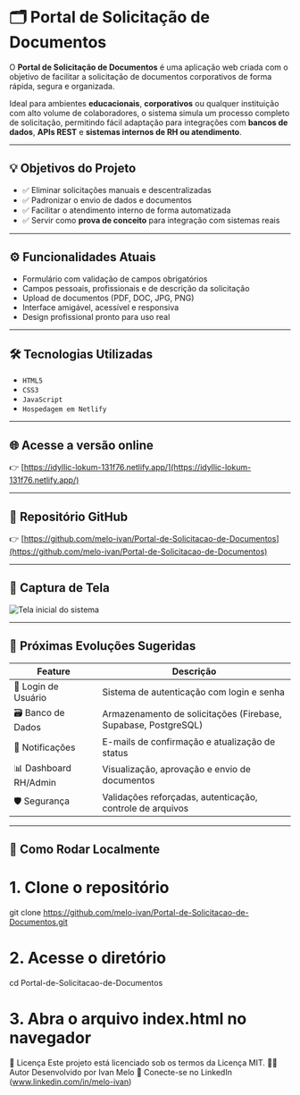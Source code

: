 # 🗂️ Portal de Solicitação de Documentos

O **Portal de Solicitação de Documentos** é uma aplicação web criada com o objetivo de facilitar a solicitação de documentos corporativos de forma rápida, segura e organizada.

Ideal para ambientes **educacionais**, **corporativos** ou qualquer instituição com alto volume de colaboradores, o sistema simula um processo completo de solicitação, permitindo fácil adaptação para integrações com **bancos de dados**, **APIs REST** e **sistemas internos de RH ou atendimento**.

---

## 💡 Objetivos do Projeto

- ✅ Eliminar solicitações manuais e descentralizadas
- ✅ Padronizar o envio de dados e documentos
- ✅ Facilitar o atendimento interno de forma automatizada
- ✅ Servir como **prova de conceito** para integração com sistemas reais

---

## ⚙️ Funcionalidades Atuais

- Formulário com validação de campos obrigatórios
- Campos pessoais, profissionais e de descrição da solicitação
- Upload de documentos (PDF, DOC, JPG, PNG)
- Interface amigável, acessível e responsiva
- Design profissional pronto para uso real

---

## 🛠️ Tecnologias Utilizadas

- `HTML5`
- `CSS3`
- `JavaScript`
- `Hospedagem em Netlify`

---

## 🌐 Acesse a versão online

👉 [https://idyllic-lokum-131f76.netlify.app/](https://idyllic-lokum-131f76.netlify.app/)

---

## 🔗 Repositório GitHub

👉 [https://github.com/melo-ivan/Portal-de-Solicitacao-de-Documentos](https://github.com/melo-ivan/Portal-de-Solicitacao-de-Documentos)

---

## 📸 Captura de Tela

![Tela inicial do sistema](https://chat.openai.com/mnt/data/portal-solicitacao-preview.png)

---

## 🚀 Próximas Evoluções Sugeridas

| Feature               | Descrição |
|-----------------------|-----------|
| 🔐 Login de Usuário   | Sistema de autenticação com login e senha |
| 🗃️ Banco de Dados     | Armazenamento de solicitações (Firebase, Supabase, PostgreSQL) |
| 📧 Notificações       | E-mails de confirmação e atualização de status |
| 📊 Dashboard RH/Admin | Visualização, aprovação e envio de documentos |
| 🛡️ Segurança          | Validações reforçadas, autenticação, controle de arquivos |

---

## 📁 Como Rodar Localmente


# 1. Clone o repositório
git clone https://github.com/melo-ivan/Portal-de-Solicitacao-de-Documentos.git

# 2. Acesse o diretório
cd Portal-de-Solicitacao-de-Documentos

# 3. Abra o arquivo index.html no navegador
📄 Licença
Este projeto está licenciado sob os termos da Licença MIT.
🙋‍♂️ Autor
Desenvolvido por Ivan Melo
💼 Conecte-se no LinkedIn (www.linkedin.com/in/melo-ivan)
